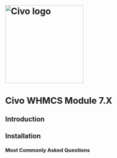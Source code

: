 #  <img src="https://pbs.twimg.com/profile_images/835458155127656448/Y1ltTwkP_400x400.jpg" alt="Civo logo" title="Aimeos" align="center" height="250" />

# Civo WHMCS Module 7.X

## Introduction


## Installation

### Most Commonly Asked Questions

